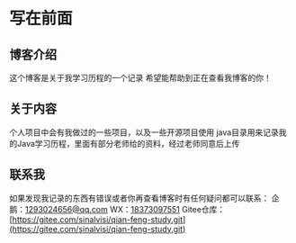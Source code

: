 # 写在前面

## 博客介绍

这个博客是关于我学习历程的一个记录
希望能帮助到正在查看我博客的你！

## 关于内容

个人项目中会有我做过的一些项目，以及一些开源项目使用
java目录用来记录我的Java学习历程，里面有部分老师给的资料，经过老师同意后上传

## 联系我

如果发现我记录的东西有错误或者你再查看博客时有任何疑问都可以联系：
企鹅：[1293024656@qq.com]()
WX：[18373097551]()
Gitee仓库：[https://gitee.com/sinalvisi/qian-feng-study.git](https://gitee.com/sinalvisi/qian-feng-study.git)
